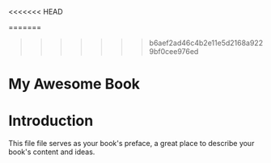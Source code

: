 
<<<<<<< HEAD

=======
>>>>>>> b6aef2ad46c4b2e11e5d2168a9229bf0cee976ed
# My Awesome Book
# Introduction

This file file serves as your book's preface, a great place to describe your book's content and ideas.

